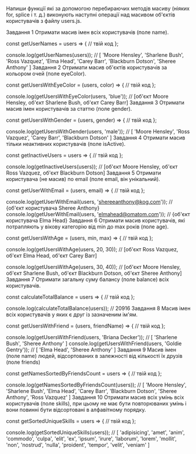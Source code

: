 Напиши функції які за допомогою перебираючих методів масиву (ніяких for, splice і т. д.) виконують наступні операції над масивом об'єктів користувачів з файлу users.js.

Завдання 1
Отримати масив імен всіх користувачів (поле name).

const getUserNames = users => {
  // твій код
};

console.log(getUserNames(users));
// [ 'Moore Hensley', 'Sharlene Bush', 'Ross Vazquez', 'Elma Head', 'Carey Barr', 'Blackburn Dotson', 'Sheree Anthony' ]
Завдання 2
Отримати масив об'єктів користувачів за кольором очей (поле eyeColor).

const getUsersWithEyeColor = (users, color) => {
  // твій код
};

console.log(getUsersWithEyeColor(users, 'blue')); // [об'єкт Moore Hensley, об'єкт Sharlene Bush, об'єкт Carey Barr]
Завдання 3
Отримати масив імен користувачів за статтю (поле gender).

const getUsersWithGender = (users, gender) => {
  // твій код
};

console.log(getUsersWithGender(users, 'male')); // [ 'Moore Hensley', 'Ross Vazquez', 'Carey Barr', 'Blackburn Dotson' ]
Завдання 4
Отримати масив тільки неактивних користувачів (поле isActive).

const getInactiveUsers = users => {
  // твій код
};

console.log(getInactiveUsers(users)); // [об'єкт Moore Hensley, об'єкт Ross Vazquez, об'єкт Blackburn Dotson]
Завдання 5
Отримати користувача (не масив) по email (поле email, він унікальний).

const getUserWithEmail = (users, email) => {
  // твій код
};

console.log(getUserWithEmail(users, 'shereeanthony@kog.com')); // {об'єкт користувача Sheree Anthony}
console.log(getUserWithEmail(users, 'elmahead@omatom.com')); // {об'єкт користувача Elma Head}
Завдання 6
Отримати масив користувачів, які потрапляють у вікову категорію від min до max років (поле age).

const getUsersWithAge = (users, min, max) => {
  // твій код
};

console.log(getUsersWithAge(users, 20, 30)); // [об'єкт Ross Vazquez, об'єкт Elma Head, об'єкт Carey Barr]

console.log(getUsersWithAge(users, 30, 40));
// [об'єкт Moore Hensley, об'єкт Sharlene Bush, об'єкт Blackburn Dotson, об'єкт Sheree Anthony]
Завдання 7
Отримати загальну суму балансу (поле balance) всіх користувачів.

const calculateTotalBalance = users => {
  // твій код
};

console.log(calculateTotalBalance(users)); // 20916
Завдання 8
Масив імен всіх користувачів у яких є друг із зазначеним ім'ям.

const getUsersWithFriend = (users, friendName) => {
  // твій код
};

console.log(getUsersWithFriend(users, 'Briana Decker')); // [ 'Sharlene Bush', 'Sheree Anthony' ]
console.log(getUsersWithFriend(users, 'Goldie Gentry')); // [ 'Elma Head', 'Sheree Anthony' ]
Завдання 9
Масив імен (поле name) людей, відсортованих в залежності від кількості їх друзів (поле friends)

const getNamesSortedByFriendsCount = users => {
  // твій код
};

console.log(getNamesSortedByFriendsCount(users));
// [ 'Moore Hensley', 'Sharlene Bush', 'Elma Head', 'Carey Barr', 'Blackburn Dotson', 'Sheree Anthony', 'Ross Vazquez' ]
Завдання 10
Отримати масив всіх умінь всіх користувачів (поле skills), при цьому не має бути повторюваних умінь і вони повинні бути відсортовані в алфавітному порядку.

const getSortedUniqueSkills = users => {
  // твій код
};

console.log(getSortedUniqueSkills(users));
// [ 'adipisicing', 'amet', 'anim', 'commodo', 'culpa', 'elit', 'ex', 'ipsum', 'irure', 'laborum', 'lorem', 'mollit', 'non', 'nostrud', 'nulla', 'proident', 'tempor', 'velit', 'veniam' ]
